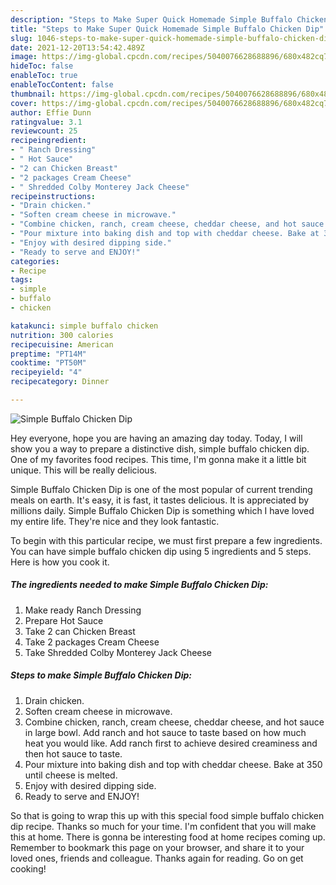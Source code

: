 ```yaml
---
description: "Steps to Make Super Quick Homemade Simple Buffalo Chicken Dip"
title: "Steps to Make Super Quick Homemade Simple Buffalo Chicken Dip"
slug: 1046-steps-to-make-super-quick-homemade-simple-buffalo-chicken-dip
date: 2021-12-20T13:54:42.489Z
image: https://img-global.cpcdn.com/recipes/5040076628688896/680x482cq70/simple-buffalo-chicken-dip-recipe-main-photo.jpg
hideToc: false
enableToc: true
enableTocContent: false
thumbnail: https://img-global.cpcdn.com/recipes/5040076628688896/680x482cq70/simple-buffalo-chicken-dip-recipe-main-photo.jpg
cover: https://img-global.cpcdn.com/recipes/5040076628688896/680x482cq70/simple-buffalo-chicken-dip-recipe-main-photo.jpg
author: Effie Dunn
ratingvalue: 3.1
reviewcount: 25
recipeingredient:
- " Ranch Dressing"
- " Hot Sauce"
- "2 can Chicken Breast"
- "2 packages Cream Cheese"
- " Shredded Colby Monterey Jack Cheese"
recipeinstructions:
- "Drain chicken."
- "Soften cream cheese in microwave."
- "Combine chicken, ranch, cream cheese, cheddar cheese, and hot sauce in large bowl. Add ranch and hot sauce to taste based on how much heat you would like. Add ranch first to achieve desired creaminess and then hot sauce to taste."
- "Pour mixture into baking dish and top with cheddar cheese. Bake at 350 until cheese is melted."
- "Enjoy with desired dipping side."
- "Ready to serve and ENJOY!"
categories:
- Recipe
tags:
- simple
- buffalo
- chicken

katakunci: simple buffalo chicken 
nutrition: 300 calories
recipecuisine: American
preptime: "PT14M"
cooktime: "PT50M"
recipeyield: "4"
recipecategory: Dinner

---
```



![Simple Buffalo Chicken Dip](https://img-global.cpcdn.com/recipes/5040076628688896/680x482cq70/simple-buffalo-chicken-dip-recipe-main-photo.jpg)

Hey everyone, hope you are having an amazing day today. Today, I will show you a way to prepare a distinctive dish, simple buffalo chicken dip. One of my favorites food recipes. This time, I'm gonna make it a little bit unique. This will be really delicious.

Simple Buffalo Chicken Dip is one of the most popular of current trending meals on earth. It's easy, it is fast, it tastes delicious. It is appreciated by millions daily. Simple Buffalo Chicken Dip is something which I have loved my entire life. They're nice and they look fantastic.




To begin with this particular recipe, we must first prepare a few ingredients. You can have simple buffalo chicken dip using 5 ingredients and 5 steps. Here is how you cook it.

<!--inarticleads1-->

##### The ingredients needed to make Simple Buffalo Chicken Dip:

1. Make ready  Ranch Dressing
1. Prepare  Hot Sauce
1. Take 2 can Chicken Breast
1. Take 2 packages Cream Cheese
1. Take  Shredded Colby Monterey Jack Cheese




<!--inarticleads2-->

##### Steps to make Simple Buffalo Chicken Dip:

1. Drain chicken.
1. Soften cream cheese in microwave.
1. Combine chicken, ranch, cream cheese, cheddar cheese, and hot sauce in large bowl. Add ranch and hot sauce to taste based on how much heat you would like. Add ranch first to achieve desired creaminess and then hot sauce to taste.
1. Pour mixture into baking dish and top with cheddar cheese. Bake at 350 until cheese is melted.
1. Enjoy with desired dipping side.
1. Ready to serve and ENJOY!



So that is going to wrap this up with this special food simple buffalo chicken dip recipe. Thanks so much for your time. I'm confident that you will make this at home. There is gonna be interesting food at home recipes coming up. Remember to bookmark this page on your browser, and share it to your loved ones, friends and colleague. Thanks again for reading. Go on get cooking!
